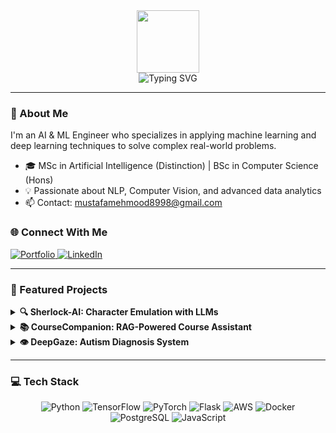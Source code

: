 <div align="center">
  <img src="https://media.giphy.com/media/M9gbBd9nbDrOTu1Mqx/giphy.gif" width="100"/>
</div>

<div align="center">
  <img src="https://readme-typing-svg.demolab.com?font=Fira+Code&weight=600&size=28&duration=4000&pause=1000&color=3B88C3&center=true&vCenter=true&random=false&width=435&lines=Hi+👋+I'm+Mustafa+Mehmood;AI+%26+ML+Engineer;Data+Scientist" alt="Typing SVG" />
</div>

---

### 🧠 About Me

I'm an AI & ML Engineer who specializes in applying machine learning and deep learning techniques to solve complex real-world problems.
 
- 🎓 MSc in Artificial Intelligence (Distinction) | BSc in Computer Science (Hons)
- 💡 Passionate about NLP, Computer Vision, and advanced data analytics
- 📫 Contact: mustafamehmood8998@gmail.com

### 🌐 Connect With Me
<div align="left">
  <a href="https://www.mustafa.ovh" target="_blank">
    <img src="https://img.shields.io/badge/Portfolio-255E63?style=for-the-badge&logo=About.me&logoColor=white" alt="Portfolio"/>
  </a>
  <a href="https://linkedin.com/in/mustafa-meh" target="_blank">
    <img src="https://img.shields.io/badge/LinkedIn-0077B5?style=for-the-badge&logo=linkedin&logoColor=white" alt="LinkedIn"/>
  </a>
</div>

---

### 🚀 Featured Projects

<details>
<summary><b>🔍 Sherlock-AI: Character Emulation with LLMs</b></summary>

A transferable character emulation pipeline demonstrated with Sherlock Holmes, featuring:
- Fine-tuned a quantized LLaMA model using LoRA
- Serverless architecture on AWS Lambda
- Integrated text-to-speech for realistic interactions
- 72.4% user preference in A/B testing

🔗 [Live Demo](https://www.sherlock.mustafa.ovh/) • [GitHub Repo](https://github.com/mustafameh/Sherlock-LLM)

**Tech Stack:** Hugging Face Transformers, LoRA, Flask, JavaScript, VITS
</details>

<details>
<summary><b>📚 CourseCompanion: RAG-Powered Course Assistant</b></summary>

An educational platform that empowers AI teaching assistants by:
- Auto-generating knowledge bases from course materials
- Implementing Retrieval-Augmented Generation (RAG) with LangChain
- Incorporating role-based access control for content management

🔗 [Live Demo](https://www.coursecompanion.mustafa.ovh/) • [GitHub Repo](https://github.com/mustafameh/Course-Content-Q-A)

**Tech Stack:** LangChain, OAuth, Flask, PostgreSQL, Flair
</details>

<details>
<summary><b>👁️ DeepGaze: Autism Diagnosis System</b></summary>

An innovative approach to early autism detection through:
- Webcam-based eye-tracking integrated into a modular web app
- Transfer learning with custom vision models achieving 92% diagnostic accuracy

🔗 [Demo Video](https://youtu.be/c82RrlJVLvo) • [GitHub Repo](https://github.com/mustafameh/Automatic-Autism-Diagnosis-Eyetracking-Machinelearning-Research-Webapplication)

**Tech Stack:** Python, Flask, JavaScript, Keras, OpenCV, WebGazer.js, sklearn
</details>

---

### 💻 Tech Stack

<div align="center">
  
![Python](https://img.shields.io/badge/python-3670A0?style=for-the-badge&logo=python&logoColor=ffdd54)
![TensorFlow](https://img.shields.io/badge/TensorFlow-%23FF6F00.svg?style=for-the-badge&logo=TensorFlow&logoColor=white)
![PyTorch](https://img.shields.io/badge/PyTorch-%23EE4C2C.svg?style=for-the-badge&logo=PyTorch&logoColor=white)
![Flask](https://img.shields.io/badge/flask-%23000.svg?style=for-the-badge&logo=flask&logoColor=white)
![AWS](https://img.shields.io/badge/AWS-%23FF9900.svg?style=for-the-badge&logo=amazon-aws&logoColor=white)
![Docker](https://img.shields.io/badge/docker-%230db7ed.svg?style=for-the-badge&logo=docker&logoColor=white)
![PostgreSQL](https://img.shields.io/badge/postgresql-%23316192.svg?style=for-the-badge&logo=postgresql&logoColor=white)
![JavaScript](https://img.shields.io/badge/javascript-%23323330.svg?style=for-the-badge&logo=javascript&logoColor=%23F7DF1E)

</div>